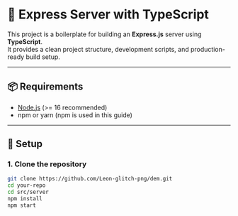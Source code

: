# 🚀 Express Server with TypeScript

This project is a boilerplate for building an **Express.js** server using **TypeScript**.  
It provides a clean project structure, development scripts, and production-ready build setup.

---

## 📦 Requirements
- [Node.js](https://nodejs.org/) (>= 16 recommended)
- npm or yarn (npm is used in this guide)

---

## 🔧 Setup

### 1. Clone the repository
```bash
git clone https://github.com/Leon-glitch-png/dem.git
cd your-repo
cd src/server
npm install
npm start

